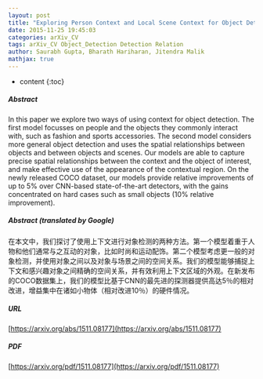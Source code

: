 ```yaml
---
layout: post
title: "Exploring Person Context and Local Scene Context for Object Detection"
date: 2015-11-25 19:45:03
categories: arXiv_CV
tags: arXiv_CV Object_Detection Detection Relation
author: Saurabh Gupta, Bharath Hariharan, Jitendra Malik
mathjax: true
---
```


* content
{:toc}

##### Abstract
In this paper we explore two ways of using context for object detection. The first model focusses on people and the objects they commonly interact with, such as fashion and sports accessories. The second model considers more general object detection and uses the spatial relationships between objects and between objects and scenes. Our models are able to capture precise spatial relationships between the context and the object of interest, and make effective use of the appearance of the contextual region. On the newly released COCO dataset, our models provide relative improvements of up to 5% over CNN-based state-of-the-art detectors, with the gains concentrated on hard cases such as small objects (10% relative improvement).

##### Abstract (translated by Google)
在本文中，我们探讨了使用上下文进行对象检测的两种方法。第一个模型着重于人物和他们通常与之互动的对象，比如时尚和运动配饰。第二个模型考虑更一般的对象检测，并使用对象之间以及对象与场景之间的空间关系。我们的模型能够捕捉上下文和感兴趣对象之间精确的空间关系，并有效利用上下文区域的外观。在新发布的COCO数据集上，我们的模型比基于CNN的最先进的探测器提供高达5％的相对改进，增益集中在诸如小物体（相对改进10％）的硬件情况。

##### URL
[https://arxiv.org/abs/1511.08177](https://arxiv.org/abs/1511.08177)

##### PDF
[https://arxiv.org/pdf/1511.08177](https://arxiv.org/pdf/1511.08177)

